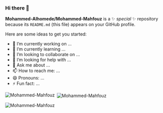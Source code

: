 ### Hi there 👋


**Mohammed-Alhomede/Mohammed-Mahfouz** is a ✨ _special_ ✨ repository because its `README.md` (this file) appears on your GitHub profile.

Here are some ideas to get you started:

- 🔭 I’m currently working on ...
- 🌱 I’m currently learning ...
- 👯 I’m looking to collaborate on ...
- 🤔 I’m looking for help with ...
- 💬 Ask me about ...
- 📫 How to reach me: ...
- 😄 Pronouns: ...
- ⚡ Fun fact: ...

<p><img align="left" src="https://github-readme-stats.vercel.app/api/top-langs?username=Mohammed-Mahfouz&show_icons=true&locale=en&layout=compact" alt="Mohammed-Mahfouz" /></p>

<p>&nbsp;<img align="center" src="https://github-readme-stats.vercel.app/api?username=Mohammed-Mahfouz&show_icons=true&locale=en&hide=stars" alt="Mohammed-Mahfouz" /></p>

<p><img align="center" src="https://github-readme-streak-stats.herokuapp.com/?user=Mohammed-Mahfouz&" alt="Mohammed-Mahfouz" /></p>
